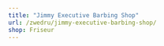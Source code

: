 ```yaml
---
title: "Jimmy Executive Barbing Shop"
url: /zwedru/jimmy-executive-barbing-shop/
shop: Friseur
---
```

